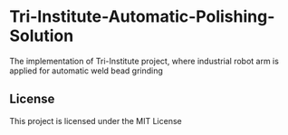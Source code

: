 # Tri-Institute-Automatic-Polishing-Solution
The implementation of Tri-Institute project, where industrial robot arm is applied for automatic weld bead grinding


## License
This project is licensed under the MIT License 